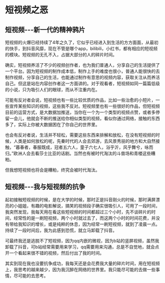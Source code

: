 # 短视频之恶

## 短视频---新一代的精神鸦片

短视频的火爆已经持续了4年之久了，它似乎已经进入到生活的方方面面，从最初的快手，到抖音风靡，现在不管是哪个app，bilibili，小红书，都有相应的短视频的模块。短视频的无孔不入，占据大部分的人的碎片时间。

确实，短视频养活了不少的视频创作者，也为我们普通人，分享自己的生活提供了一个平台。因为短视频的制作成本低，制作上手的难度也很小，普通人能很快的去制作视频，分享自己的生活，也能通过制作有意思的视频内容，获取关注从而养活自己。但这是站在内容创作者这一方面讲的。对于观看者，短视频如同一篇篇低级的小说，只为吸引人们的眼球，而从不注重内在。

可能有反对者会说，短视频也有一些比较优质的作品，比如一些治愈的小短片，一些宣传某些知识的视频，这些我不反对。短视频里也有一些很好的作品，但短视频目前的运营方式，是大数据加推送，当你在一个为一个类型的视频点赞，或者多停留一会儿，他就会不断的推送给你相似类型的视频，看似你通过网络，接触的东西多了，实际上你被大数据困在了你自己的世界里。

也会有反对者说，生活并不轻松，需要这些东西来排解和放松，在没有短视频的时候，人类是如何放松的呢，先秦时代的人会去郊游，去风景秀丽的地方和大自然接触，“暮春者，春服既成，冠者五六人，童子六七人，浴乎沂，风乎舞兮，咏而归。”欧洲人会去看莎士比亚的话剧。当然也有被时代淘汰的斗兽场和青楼这些糟粕。

但我想短视频也将会是糟粕，终究会被时代淘汰。

## 短视频---我与短视频的抗争

起初接触短视频的时候，是在大学的时候，那时正是抖音刚火的时候，那时满屏漂亮的小姐姐，有趣的电影解说，搞笑的视频段子确实很吸引人，可用了一段时间，我突然发现，我每天用在看这些短视频的时间都超过三个小时，先不谈碎片的时间，经常性的是一刷短视频，两个小时就过去了，而这两个小时的时间花费，并没有带给我知识的增长，或是纯粹的休息，因为经常一刷短视频，就到了凌晨一点。持续了一段时间后，我为此感到恐慌，就立马卸载了抖音。

可最终我还是逃脱不了短视频，因为qq内嵌的微视，因为b站的竖屏视频，虽然我卸载了抖音，可b站经常需要用来学习，qq需要用来沟通，总是不自觉地，就会点开一个看起来很不错的视频，然后付出了我的时间。

其实到现在我也没要抗争成功，我每天还是会花费我大量的碎片时间，用在短视频上，我思考的越来越少，因为我沉醉在网络的世界里。我只能尽可能的去做一些事情，尽可能的去思考。

